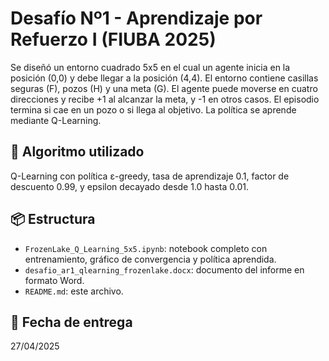 
# Desafío Nº1 - Aprendizaje por Refuerzo I (FIUBA 2025)

Se diseñó un entorno cuadrado 5x5 en el cual un agente inicia en la posición (0,0) y debe llegar a la posición (4,4). El entorno contiene casillas seguras (F), pozos (H) y una meta (G). El agente puede moverse en cuatro direcciones y recibe +1 al alcanzar la meta, y -1 en otros casos. El episodio termina si cae en un pozo o si llega al objetivo. La política se aprende mediante Q-Learning.

## 🧠 Algoritmo utilizado
Q-Learning con política ε-greedy, tasa de aprendizaje 0.1, factor de descuento 0.99, y epsilon decayado desde 1.0 hasta 0.01.

## 📦 Estructura
- `FrozenLake_Q_Learning_5x5.ipynb`: notebook completo con entrenamiento, gráfico de convergencia y política aprendida.
- `desafio_ar1_qlearning_frozenlake.docx`: documento del informe en formato Word.
- `README.md`: este archivo.

## 📅 Fecha de entrega
27/04/2025
